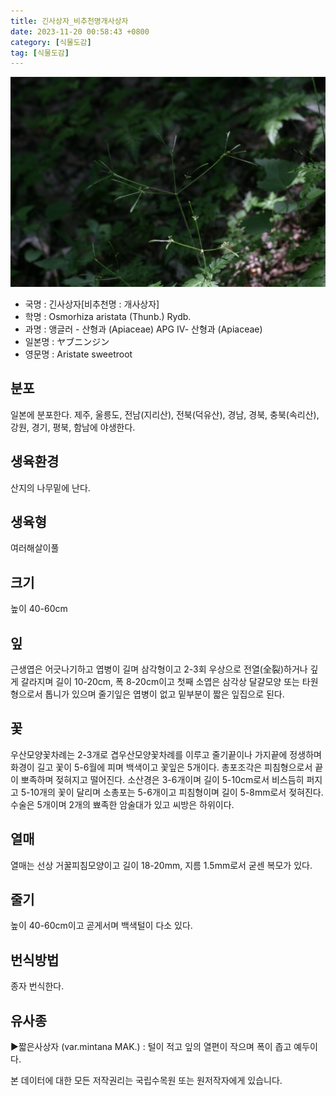 ```yaml
---
title: 긴사상자_비추천명개사상자
date: 2023-11-20 00:58:43 +0800
category: [식물도감]
tag: [식물도감]
---
```




![긴사상자[비추천명 : 개사상자]](/assets/img/fileUpload/plants/basic/Umbelliferae/Osmorhiza/24980/7_th2.JPG)
- 국명 : 긴사상자[비추천명 : 개사상자]
- 학명 : Osmorhiza aristata (Thunb.) Rydb.
- 과명 : 앵글러 - 산형과 (Apiaceae) APG Ⅳ- 산형과 (Apiaceae)
- 일본명 : ヤブニンジン
- 영문명 : Aristate sweetroot


## 분포
일본에 분포한다. 
제주, 울릉도, 전남(지리산), 전북(덕유산), 경남, 경북, 충북(속리산), 강원, 경기, 평북, 함남에 야생한다.
## 생육환경
산지의 나무밑에 난다.
## 생육형
여러해살이풀
## 크기
높이 40-60cm
## 잎
근생엽은 어긋나기하고 엽병이 길며 삼각형이고 2-3회 우상으로 전열(全裂)하거나 깊게 갈라지며 길이 10-20cm, 폭 8-20cm이고 첫째 소엽은 삼각상 달걀모양 또는 타원형으로서 톱니가 있으며 줄기잎은 엽병이 없고 밑부분이 짧은 잎집으로 된다.
## 꽃
우산모양꽃차례는 2-3개로 겹우산모양꽃차례를 이루고 줄기끝이나 가지끝에 정생하며 화경이 길고 꽃이 5-6월에 피며 백색이고 꽃잎은 5개이다. 총포조각은 피침형으로서 끝이 뽀족하며 젖혀지고 떨어진다. 소산경은 3-6개이며 길이 5-10cm로서 비스듬히 퍼지고 5-10개의 꽃이 달리며 소총포는 5-6개이고 피침형이며 길이 5-8mm로서 젖혀진다. 수술은 5개이며 2개의 뾰족한 암술대가 있고 씨방은 하위이다.
## 열매
열매는 선상 거꿀피침모양이고 길이 18-20mm, 지름 1.5mm로서 굳센 복모가 있다.
## 줄기
높이 40-60cm이고 곧게서며 백색털이 다소 있다.
## 번식방법
종자 번식한다.
## 유사종
▶짧은사상자 (var.mintana MAK.) : 털이 적고 잎의 열편이 작으며 폭이 좁고 예두이다.






본 데이터에 대한 모든 저작권리는 국립수목원 또는 원저작자에게 있습니다.
